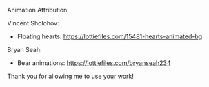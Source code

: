 Animation Attribution

Vincent Sholohov:

- Floating hearts: https://lottiefiles.com/15481-hearts-animated-bg



Bryan Seah:

- Bear animations: https://lottiefiles.com/bryanseah234



Thank you for allowing me to use your work!